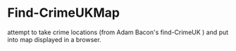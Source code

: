 # Find-CrimeUKMap
 attempt to take crime locations (from Adam Bacon's find-CrimeUK ) and put into map displayed in a browser.
 
